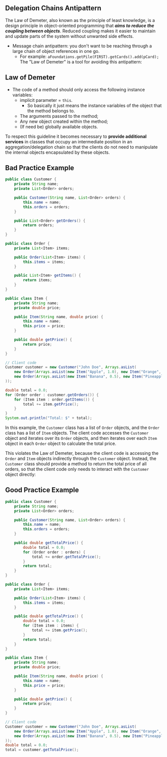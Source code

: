 ## Delegation Chains Antipattern
The Law of Demeter, also known as the principle of least knowledge, is a design principle in object-oriented programming that ***aims to reduce the coupling between objects***. Reduced coupling makes it easier to maintain and update parts of the system without unwanted side effects. 

- Message chain antipattern: you don't want to be reaching through a large chain of object references in one go. 
	- For example: `aFoundations.getPile(FIRST).getCards().add(pCard);`
The "Law of Demeter" is a tool for avoiding this antipattern:

## Law of Demeter 
- The code of a method should only access the following instance variables: 
	- implicit parameter = `this`. 
		- So basically it just means the instance variables of the object that the method belongs to. 
	- The arguments passed to the method;
	- Any new object created within the method; 
	- (If need be) globally available objects.

To respect this guideline it becomes necessary to **provide additional services** in classes that occupy an intermediate position in an aggregation/delegation chain so that the clients do not need to manipulate the internal objects encapsulated by these objects.

## Bad Practice Example
```java
public class Customer {
    private String name;
    private List<Order> orders;

    public Customer(String name, List<Order> orders) {
        this.name = name;
        this.orders = orders;
    }

    public List<Order> getOrders() {
        return orders;
    }
}

public class Order {
    private List<Item> items;

    public Order(List<Item> items) {
        this.items = items;
    }

    public List<Item> getItems() {
        return items;
    }
}

public class Item {
    private String name;
    private double price;

    public Item(String name, double price) {
        this.name = name;
        this.price = price;
    }

    public double getPrice() {
        return price;
    }
}

// Client code
Customer customer = new Customer("John Doe", Arrays.asList(
    new Order(Arrays.asList(new Item("Apple", 1.0), new Item("Orange", 1.5))),
    new Order(Arrays.asList(new Item("Banana", 0.5), new Item("Pineapple", 3.0)))
));

double total = 0.0;
for (Order order : customer.getOrders()) {
    for (Item item : order.getItems()) {
        total += item.getPrice();
    }
}
System.out.println("Total: $" + total);

```
In this example, the `Customer` class has a list of `Order` objects, and the `Order` class has a list of `Item` objects. The client code accesses the `Customer` object and iterates over its `Order` objects, and then iterates over each `Item` object in each `Order` object to calculate the total price.

This violates the Law of Demeter, because the client code is accessing the `Order` and `Item` objects indirectly through the `Customer` object. Instead, the `Customer` class should provide a method to return the total price of all orders, so that the client code only needs to interact with the `Customer` object directly:

## Good Practice Example
```java
public class Customer {
    private String name;
    private List<Order> orders;

    public Customer(String name, List<Order> orders) {
        this.name = name;
        this.orders = orders;
    }

    public double getTotalPrice() {
        double total = 0.0;
        for (Order order : orders) {
            total += order.getTotalPrice();
        }
        return total;
    }
}

public class Order {
    private List<Item> items;

    public Order(List<Item> items) {
        this.items = items;
    }

    public double getTotalPrice() {
        double total = 0.0;
        for (Item item : items) {
            total += item.getPrice();
        }
        return total;
    }
}

public class Item {
    private String name;
    private double price;

    public Item(String name, double price) {
        this.name = name;
        this.price = price;
    }

    public double getPrice() {
        return price;
    }
}

// Client code
Customer customer = new Customer("John Doe", Arrays.asList(
    new Order(Arrays.asList(new Item("Apple", 1.0), new Item("Orange", 1.5))),
    new Order(Arrays.asList(new Item("Banana", 0.5), new Item("Pineapple", 3.0)))
));
double total = 0.0;
total = customer.getTotalPrice();

```